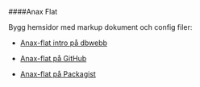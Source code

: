 ####Anax Flat

Bygg hemsidor med markup dokument och config filer:

* [Anax-flat intro på dbwebb](http://dbwebb.se/kunskap/bygg-me-sida-med-anax-flat)

* [Anax-flat på GitHub](https://github.com/canax/anax-flat)

* [Anax-flat på Packagist](https://packagist.org/packages/mos/anax-flat)
